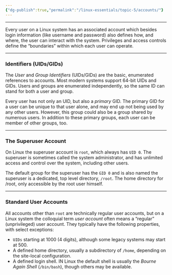 ```yaml
---
{"dg-publish":true,"permalink":"/linux-essentials/topic-5/accounts/"}
---
```


---
Every user on a Linux system has an associated account which besides login information (like username and password) also defines how, and where, the user can interact with the system. Privileges and access controls define the “boundaries” within which each user can operate.

---
### Identifiers (UIDs/GIDs)
The _User_ and _Group Identifiers_ (UIDs/GIDs) are the basic, enumerated references to accounts. Most modern systems support 64-bit UIDs and GIDs. Users and groups are enumerated independently, so the same ID can stand for both a user and group.

Every user has not only an UID, but also a _primary_ GID. The primary GID for a user can be unique to that user alone, and may end up not being used by any other users. However, this group could also be a group shared by numerous users. In addition to these primary groups, each user can be member of other groups, too.

---

### The Superuser Account
On Linux the superuser account is `root`, which always has `UID 0`. The superuser is sometimes called the system administrator, and has unlimited access and control over the system, including other users.

The default group for the superuser has the `GID 0` and is also named the superuser is a dedicated, top level directory, `/root`. The home directory for /root, only accessible by the root user himself.

---

### Standard User Accounts
All accounts other than `root` are technically regular user accounts, but on a Linux system the colloquial term _user account_ often means a “regular” (unprivileged) user account. They typically have the following properties, with select exceptions:

- `UIDs` starting at 1000 (4 digits), although some legacy systems may start at 500.
- A defined home directory, usually a subdirectory of `/home`, depending on the site-local configuration.
- A defined login shell. IN Linux the default shell is usually the _Bourne Again Shell_ (`/bin/bash`), though others may be available.